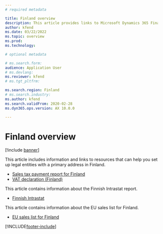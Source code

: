 ```yaml
---
# required metadata

title: Finland overview
description: This article provides links to Microsoft Dynamics 365 Finance documentation resources for Finland. 
author: kfend
ms.date: 03/22/2022
ms.topic: overview
ms.prod: 
ms.technology: 

# optional metadata

# ms.search.form: 
audience: Application User
# ms.devlang: 
ms.reviewer: kfend
# ms.tgt_pltfrm: 

ms.search.region: Finland
# ms.search.industry: 
ms.author: kfend
ms.search.validFrom: 2020-02-28
ms.dyn365.ops.version: AX 10.0.0

---
```


# Finland overview

[!include [banner](../includes/banner.md)]

This article includes information and links to resources that can help you set up legal entities with a primary address in Finland.

- [Sales tax payment report for Finland](emea-fin-sales-tax-payment-report-finland.md)
- [VAT declaration (Finland)](emea-fin-vat-declaration.md)

This article contains information about the Finnish Intrastat report.

- [Finnish Intrastat](emea-fin-intrastat.md)

This article contains information about the EU sales list for Finland.

- [EU sales list for Finland](emea-fin-eu-sales-list.md)


[!INCLUDE[footer-include](../../includes/footer-banner.md)]
